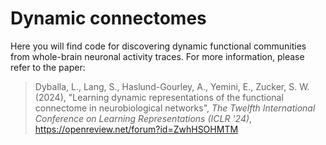 # Dynamic connectomes
Here you will find code for discovering dynamic functional communities from whole-brain neuronal activity traces. For more information, please refer to the paper:

> Dyballa, L., Lang, S., Haslund-Gourley, A., Yemini, E., Zucker, S. W. (2024), "Learning dynamic representations of the functional connectome in neurobiological networks", _The Twelfth International Conference on Learning Representations (ICLR '24)_, https://openreview.net/forum?id=ZwhHSOHMTM

